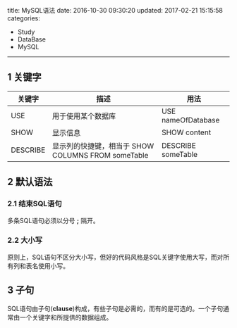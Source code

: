 title: MySQL语法
date: 2016-10-30 09:30:20
updated: 2017-02-21 15:15:58
categories:
- Study
- DataBase
- MySQL
---

## 1 关键字 

|  关键字  |                        描述                        |        用法        |
|----------|----------------------------------------------------|--------------------|
| USE      | 用于使用某个数据库                                 | USE nameOfDatabase |
| SHOW     | 显示信息                                           | SHOW content       |
| DESCRIBE | 显示列的快捷键，相当于 SHOW COLUMNS FROM someTable | DESCRIBE someTable |

## 2 默认语法

### 2.1 结束SQL语句
多条SQL语句必须以分号 **;** 隔开。

### 2.2 大小写
原则上，SQL语句不区分大小写，但好的代码风格是SQL关键字使用大写，而对所有列和表名使用小写。

## 3 子句

 SQL语句由子句(**clause**)构成，有些子句是必需的，而有的是可选的。一个子句通常由一个关键字和所提供的数据组成。

